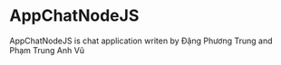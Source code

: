 # AppChatNodeJS
AppChatNodeJS is chat application writen by Đặng Phương Trung and Phạm Trung Anh Vũ
